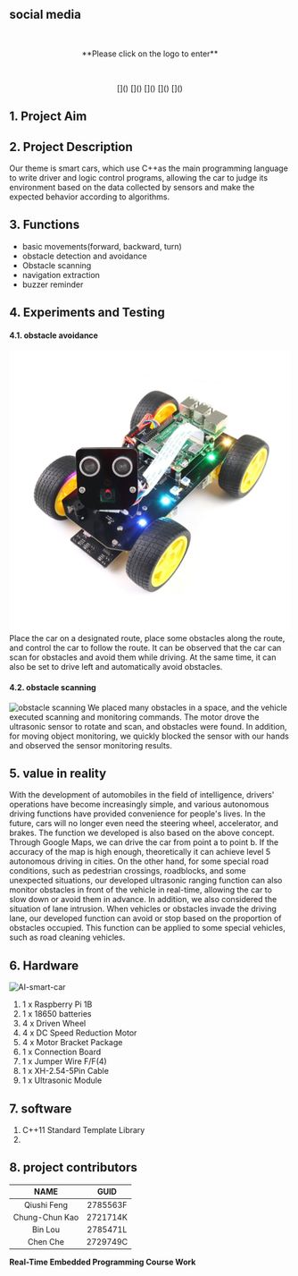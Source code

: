 ## social media
<br/>
<p align="center">**Please click on the logo to enter**</p>
<br/>
<p align="center">
[<img src="">]()
[<img src="">]()
[<img src="">]()
[<img src="">]()
[<img src="">]()
<br/>

## 1. Project Aim


## 2. Project Description
Our theme is smart cars, which use C++as the main programming language to write driver and logic control programs, allowing the car to judge its environment based on the data collected by sensors and make the expected behavior according to algorithms.

## 3. Functions
- basic movements(forward, backward, turn)
- obstacle detection and avoidance
- Obstacle scanning
- navigation extraction
- buzzer reminder

## 4. Experiments and Testing
#### 4.1. obstacle avoidance
![obstacle avoidance](sample-images/s-l1600.jpg)
Place the car on a designated route, place some obstacles along the route, and control the car to follow the route. It can be observed that the car can scan for obstacles and avoid them while driving. At the same time, it can also be set to drive left and automatically avoid obstacles.

#### 4.2. obstacle scanning
![obstacle scanning]()
We placed many obstacles in a space, and the vehicle executed scanning and monitoring commands. The motor drove the ultrasonic sensor to rotate and scan, and obstacles were found. In addition, for moving object monitoring, we quickly blocked the sensor with our hands and observed the sensor monitoring results.

## 5. value in reality
With the development of automobiles in the field of intelligence, drivers' operations have become increasingly simple, and various autonomous driving functions have provided convenience for people's lives. In the future, cars will no longer even need the steering wheel, accelerator, and brakes. 
The function we developed is also based on the above concept. Through Google Maps, we can drive the car from point a to point b. If the accuracy of the map is high enough, theoretically it can achieve level 5 autonomous driving in cities. On the other hand, for some special road conditions, such as pedestrian crossings, roadblocks, and some unexpected situations, our developed ultrasonic ranging function can also monitor obstacles in front of the vehicle in real-time, allowing the car to slow down or avoid them in advance. 
In addition, we also considered the situation of lane intrusion. When vehicles or obstacles invade the driving lane, our developed function can avoid or stop based on the proportion of obstacles occupied. This function can be applied to some special vehicles, such as road cleaning vehicles.

## 6. Hardware
![AI-smart-car]()
1. 1 x Raspberry Pi 1B
2. 1 x 18650 batteries
3. 4 x Driven Wheel
4. 4 x DC Speed Reduction Motor
5. 4 x Motor Bracket Package
6. 1 x Connection Board
7. 1 x Jumper Wire F/F(4)
8. 1 x XH-2.54-5Pin Cable
9. 1 x Ultrasonic Module

## 7. software
1. C++11 Standard Template Library
2. 

## 8. project contributors
| NAME | GUID |
| :----: | :----: |
| Qiushi Feng | 2785563F |
| Chung-Chun Kao | 2721714K |
| Bin Lou | 2785471L |
| Chen Che | 2729749C |
**Real-Time Embedded Programming Course Work**
